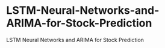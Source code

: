 # LSTM-Neural-Networks-and-ARIMA-for-Stock-Prediction
LSTM Neural Networks and ARIMA for Stock Prediction
